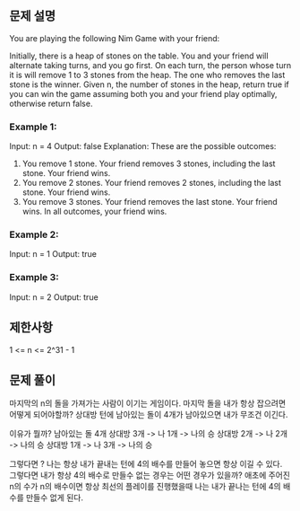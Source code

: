 ## 문제 설명

You are playing the following Nim Game with your friend:

Initially, there is a heap of stones on the table.
You and your friend will alternate taking turns, and you go first.
On each turn, the person whose turn it is will remove 1 to 3 stones from the heap.
The one who removes the last stone is the winner.
Given n, the number of stones in the heap, return true if you can win the game assuming both you and your friend play optimally, otherwise return false.

### Example 1:

Input: n = 4
Output: false
Explanation: These are the possible outcomes:

1. You remove 1 stone. Your friend removes 3 stones, including the last stone. Your friend wins.
2. You remove 2 stones. Your friend removes 2 stones, including the last stone. Your friend wins.
3. You remove 3 stones. Your friend removes the last stone. Your friend wins.
   In all outcomes, your friend wins.

### Example 2:

Input: n = 1
Output: true

### Example 3:

Input: n = 2
Output: true

## 제한사항

1 <= n <= 2^31 - 1

## 문제 풀이

마지막의 n의 돌을 가져가는 사람이 이기는 게임이다.
마지막 돌을 내가 항상 잡으려면 어떻게 되어야할까?
상대방 턴에 남아있는 돌이 4개가 남아있으면 내가 무조건 이긴다.

이유가 뭘까?
남아있는 돌 4개
상대방 3개 -> 나 1개 -> 나의 승
상대방 2개 -> 나 2개 -> 나의 승
상대방 1개 -> 나 3개 -> 나의 승

그렇다면 ? 나는 항상 내가 끝내는 턴에 4의 배수를 만들어 놓으면 항상 이길 수 있다.
그렇다면 내가 항상 4의 배수로 만들수 없는 경우는 어떤 경우가 있을까?
애초에 주어진 n의 수가 n의 배수이면 항상 최선의 플레이를 진행했을때 나는 내가 끝나는 턴에 4의 배수를 만들수 없게 된다.
